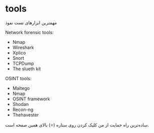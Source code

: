 # tools
مهمترین ابزارهای تست نفوذ

Network forensic tools: 

- Nmap
- Wireshark
- Xplico
- Snort
- TCPDump
- The slueth kit

OSINT tools:
- Maltego
- Nmap
- OSINT framework
- Shodan
- Recon-ng
- Thehavester


ساده‌ترین راه حمایت از من کلیک کردن روی ستاره (⭐) بالای همین صفحه است.

